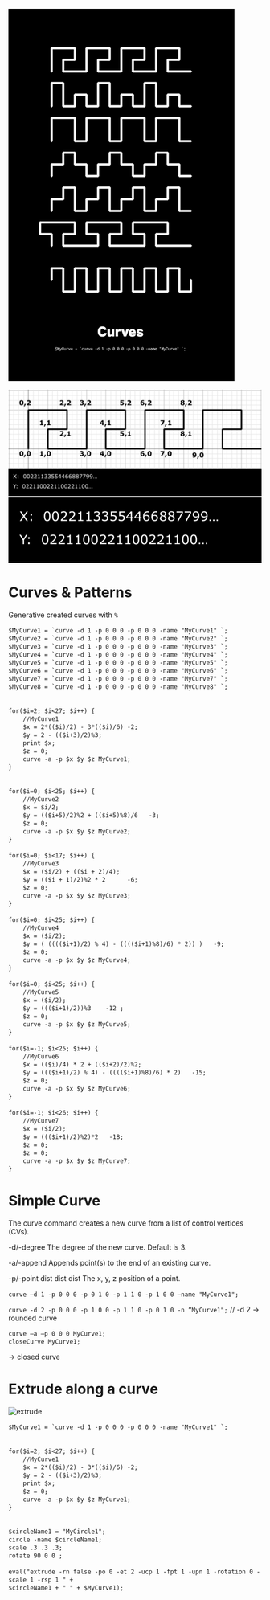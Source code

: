 ![](assets/curves.png)

![](assets/pattern.png)
![](assets/nums.png)

# Curves & Patterns
Generative created curves with ```%```

```
$MyCurve1 = `curve -d 1 -p 0 0 0 -p 0 0 0 -name "MyCurve1" `;
$MyCurve2 = `curve -d 1 -p 0 0 0 -p 0 0 0 -name "MyCurve2" `;
$MyCurve3 = `curve -d 1 -p 0 0 0 -p 0 0 0 -name "MyCurve3" `;
$MyCurve4 = `curve -d 1 -p 0 0 0 -p 0 0 0 -name "MyCurve4" `;
$MyCurve5 = `curve -d 1 -p 0 0 0 -p 0 0 0 -name "MyCurve5" `;
$MyCurve6 = `curve -d 1 -p 0 0 0 -p 0 0 0 -name "MyCurve6" `;
$MyCurve7 = `curve -d 1 -p 0 0 0 -p 0 0 0 -name "MyCurve7" `;
$MyCurve8 = `curve -d 1 -p 0 0 0 -p 0 0 0 -name "MyCurve8" `;


for($i=2; $i<27; $i++) {
	//MyCurve1
	$x = 2*(($i)/2) - 3*(($i)/6) -2;	
	$y = 2 - (($i+3)/2)%3;
	print $x;
	$z = 0;
	curve -a -p $x $y $z MyCurve1;
}


for($i=0; $i<25; $i++) {
	//MyCurve2
	$x = $i/2;
	$y = (($i+5)/2)%2 + (($i+5)%8)/6   -3;
	$z = 0;
	curve -a -p $x $y $z MyCurve2;
}	

for($i=0; $i<17; $i++) {
	//MyCurve3
	$x = ($i/2) + (($i + 2)/4);
	$y = (($i + 1)/2)%2 * 2      -6;
	$z = 0;
	curve -a -p $x $y $z MyCurve3;
}

for($i=0; $i<25; $i++) {
	//MyCurve4
	$x = ($i/2);
	$y = ( (((($i+1)/2) % 4) - (((($i+1)%8)/6) * 2)) )   -9;
	$z = 0;
	curve -a -p $x $y $z MyCurve4;
}

for($i=0; $i<25; $i++) {
	//MyCurve5
	$x = ($i/2); 
	$y = ((($i+1)/2))%3    -12 ;
	$z = 0;
	curve -a -p $x $y $z MyCurve5;
}

for($i=-1; $i<25; $i++) {
	//MyCurve6
	$x = (($i)/4) * 2 + (($i+2)/2)%2;
	$y = ((($i+1)/2) % 4) - (((($i+1)%8)/6) * 2)   -15;
	$z = 0;
	curve -a -p $x $y $z MyCurve6;
}

for($i=-1; $i<26; $i++) {
	//MyCurve7
	$x = ($i/2);
	$y = ((($i+1)/2)%2)*2   -18;
	$z = 0;
	$z = 0;
	curve -a -p $x $y $z MyCurve7;
}
```
# Simple Curve
The curve command creates a new curve from a list of control vertices (CVs).

-d/-degree The degree of the new curve. Default is 3.

-a/-append Appends point(s) to the end of an existing curve.

-p/-point dist dist dist The x, y, z position of a point.

```curve –d 1 -p 0 0 0 -p 0 1 0 -p 1 1 0 -p 1 0 0 –name "MyCurve1";``` 

```curve -d 2 -p 0 0 0 -p 1 0 0 -p 1 1 0 -p 0 1 0 -n “MyCurve1";``` // -d 2 → rounded curve

``` 
curve –a –p 0 0 0 MyCurve1;
closeCurve MyCurve1;
``` 
→ closed curve


# Extrude along a curve
![extrude](assets/extrude.png)

```
$MyCurve1 = `curve -d 1 -p 0 0 0 -p 0 0 0 -name "MyCurve1" `;


for($i=2; $i<27; $i++) {
	//MyCurve1
	$x = 2*(($i)/2) - 3*(($i)/6) -2;	
	$y = 2 - (($i+3)/2)%3;
	print $x;
	$z = 0;
	curve -a -p $x $y $z MyCurve1;
}


$circleName1 = "MyCircle1";
circle -name $circleName1;
scale .3 .3 .3;
rotate 90 0 0 ;

eval("extrude -rn false -po 0 -et 2 -ucp 1 -fpt 1 -upn 1 -rotation 0 -scale 1 -rsp 1 " +
$circleName1 + " " + $MyCurve1);
```


